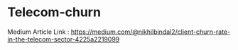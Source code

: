 # Telecom-churn
Medium Article Link : https://medium.com/@nikhilbindal2/client-churn-rate-in-the-telecom-sector-4225a2219099
